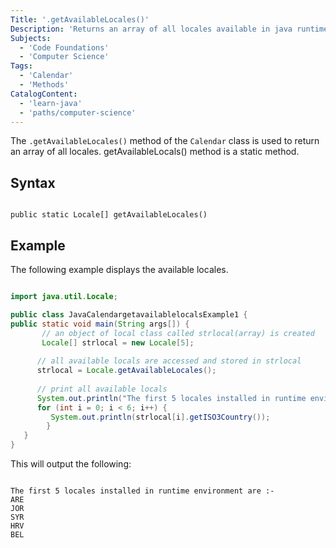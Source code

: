 ```yaml
---
Title: '.getAvailableLocales()'
Description: 'Returns an array of all locales available in java runtime environment.'
Subjects:
  - 'Code Foundations'
  - 'Computer Science'
Tags:
  - 'Calendar'
  - 'Methods'
CatalogContent:
  - 'learn-java'
  - 'paths/computer-science'
---
```


The `.getAvailableLocales()` method of the `Calendar` class is used to return an array of all locales. getAvailableLocals() method is a static method.

## Syntax

```pseudo

public static Locale[] getAvailableLocales()  

```

## Example

The following example displays the available locales.

```java

import java.util.Locale;  

public class JavaCalendargetavailablelocalsExample1 {  
public static void main(String args[]) {  
       // an object of local class called strlocal(array) is created   
       Locale[] strlocal = new Locale[5];  
  
      // all available locals are accessed and stored in strlocal  
      strlocal = Locale.getAvailableLocales();  
  
      // print all available locals   
      System.out.println("The first 5 locales installed in runtime environment are :-\n");  
      for (int i = 0; i < 6; i++) {  
         System.out.println(strlocal[i].getISO3Country());  
        }  
   }  
}  

```

This will output the following:

```shell

The first 5 locales installed in runtime environment are :-
ARE
JOR
SYR
HRV
BEL

```